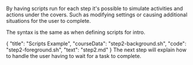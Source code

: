 By having scripts run for each step it's possible to simulate activities and actions under the covers. Such as modifying settings or causing additional situations for the user to complete.

The syntax is the same as when defining scripts for intro.

{
    "title": "Scripts Example",
    "courseData": "step2-background.sh",
    "code": "step2-foreground.sh",
    "text": "step2.md"
}
The next step will explain how to handle the user having to wait for a task to complete.